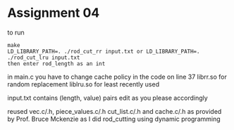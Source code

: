 # Assignment 04

to run 

```wsl
make
LD_LIBRARY_PATH=. ./rod_cut_rr input.txt or LD_LIBRARY_PATH=. ./rod_cut_lru input.txt
then enter rod_length as an int
```
in main.c you have to change cache policy in the code on line 37 
librr.so for random replacement
liblru.so for least recently used

input.txt contains (length, value) pairs edit as you please accordingly

reused vec.c/.h, piece_values.c/.h cut_list.c/.h and cache.c/.h as provided by Prof. Bruce Mckenzie as I did rod_cutting using dynamic programming
